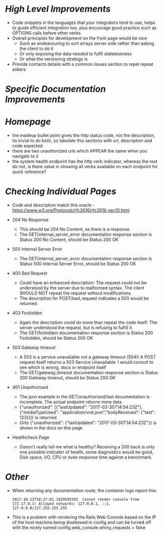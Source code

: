 _High Level Improvements_
=========================

* Code snippets in the languages that your integrators tend to use, helps to guide efficient integration too, plus encourage good practice such as OPTIONS calls before other verbs.
* Overall principles for development on the front page would be nice
    * Such as endeavouring to sort arrays server side rather than asking the client to do it
    * Or only exposing the data needed to fulfil statelessness  
    * Or what the versioning strategy is
* Provide contacts details with a common issues section to repel repeat askers

_Specific Documentation Improvements_
=====================================

_Homepage_
==========

* the madeup bullet point gives the http status code, not the description, its trivial to do both, so tabulate this sections  with url, description and code expected.
* there are two unauthorized urls which APPEAR the same when you navigate to it
* the system health endpoint has the http verb indicator, whereas the rest do not, is there value in showing all verbs available on each endpoint for quick reference?

_Checking Individual Pages_
===========================

* Code and description match this oracle - https://www.w3.org/Protocols/rfc2616/rfc2616-sec10.html

* 204 No Response
    * This should be 204 No Content, as there is a response.
    * The GET/internal_server_error documentation response section is Status 200 No Content, should be Status 200 OK

* 500 Internal Server Error
    * The GET/internal_server_error documentation response section is Status 500 Internal Server Error, should be Status 200 OK
* 400 Bad Request 
    * Could have an enhanced description: The request could not be understood by the server due to malformed syntax. The client SHOULD NOT repeat the request without modifications.
    * The description for POST/bad_request indicates a 503 would be returned
* 403 Forbidden
    * Again the description could do more than repeat the code itself: The server understood the request, but is refusing to fulfill it.
    * The GET/forbidden documentation response section is Status 200 Forbidden, should be Status 200 OK
* 503 Gateway timeout
    * A 503 is a service unavailable not a gateway timeout (504)! A POST request itself returns a 503 Service Unavailable. I would consult to see which is wrong, docs or endpoint itself
    * The GET/gateway_timeout documentation response section is Status 200 Gateway timeout, should be Status 200 OK
* 401 Unauthorised
    * The json example in the GET/unauthorised/last documentation is incomplete. The actual endpoint returns more data.
    * {"unauthorized": [{"lastUpdated": "2017-03-30T14:54:23Z"}, {"mediaTypeUsed": "application/vnd.json","bodyReceived": {"test": 123}}]} is returned
    * Only {"unauthorized": {"lastUpdated": "2017-03-30T14:54:23Z"}} is shown in the docs on this page


* Healthcheck Page
    * Doesn't really tell me what is healthy? Receiving a 200 back is only one possible indicator of health, some diagnostics would be good, Disk space, I/O, CPU or even response time against a benchmark.

_Other_
=======

* When returning any documentation route, the container logs report this:

	```
	2017-10-13T18:27:01.192959559Z  Cannot render console from 172.17.0.1! Allowed networks: 127.0.0.1, ::1, 127.0.0.0/127.255.255.255
	```

* This is a problem with rendering the Rails Web Console based on the IP of the host machine being disallowed in config and can be turned off with the nicely named config.web_console.whiny_requests = false